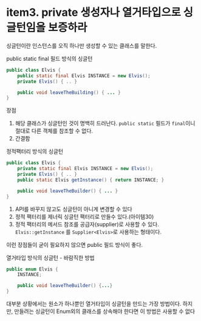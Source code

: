 # item3. private 생성자나 열거타입으로 싱글턴임을 보증하라 

싱글턴이란 인스턴스를 오직 하나만 생성할 수 있는 클래스를 말한다. 

public static final 필드 방식의 싱글턴 
```java
public class Elvis {
    public static final Elvis INSTANCE = new Elvis();
    private Elvis() { .. }

    public void leaveTheBuilding() { ... }
}
```
장점 
1. 해당 클래스가 싱글턴인 것이 명백히 드러난다. `public static` 필드가 `final`이니 절대로 다른 객체를 참조할 수 없다.
2. 간결함

정적팩터리 방식의 싱글턴 
```java
public class Elvis {
    private static final Elvis INSTANCE = new Elvis();
    private Elvis() { .. }
    public static Elvis getInstance() { return INSTANCE; }

    public void leaveTheBuilder() { ... }
}
```
1. API를 바꾸지 않고도 싱글턴이 아니게 변경할 수 있다
2. 정적 팩터리를 제너릭 싱글턴 팩터리로 만들수 있다.(아이템30)
3. 정적 팩터리의 메서드 참조를 공급자(supplier)로 사용할 수 있다. `Elvis::getInstance` 를 `Supplier<Elvis>`로 사용하는 형태이다. 

이런 장점들이 굳이 필요하지 않으면 public 필드 방식이 좋다. 

열거타입 방식의 싱글턴 - 바람직한 방법 
```java
public enum Elvis {
    INSTANCE;

    public void leaveTheBuilder() {...}
}
```
대부분 상황에서는 원소가 하나뿐인 열거타입이 싱글턴을 만드는 가장 방법이다. 하지만, 만들려는 싱글턴이 Enum외의 클래스를 상속해야 한다면 이 방법은 사용할 수 없다 

